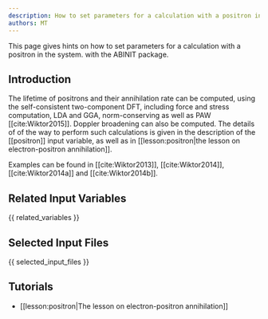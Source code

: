 ```yaml
---
description: How to set parameters for a calculation with a positron in the system.
authors: MT
---
```


This page gives hints on how to set parameters for a calculation with a positron in the system. with the ABINIT package.

## Introduction

The lifetime of positrons and their annihilation rate can be computed, using
the self-consistent two-component DFT, including force and stress computation,
LDA and GGA, norm-conserving as well as PAW [[cite:Wiktor2015]]. Doppler
broadening can also be computed. The details of of the way to perform such
calculations is given in the description of the [[positron]] input variable,
as well as in [[lesson:positron|the lesson on electron-positron
annihilation]].

Examples can be found in [[cite:Wiktor2013]], [[cite:Wiktor2014]],
[[cite:Wiktor2014a]] and [[cite:Wiktor2014b]].



## Related Input Variables

{{ related_variables }}

## Selected Input Files

{{ selected_input_files }}

## Tutorials

* [[lesson:positron|The lesson on electron-positron annihilation]]

